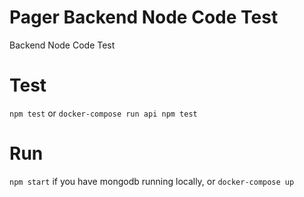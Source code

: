 # Pager Backend Node Code Test
Backend Node Code Test

# Test
`npm test` or `docker-compose run api npm test`

# Run

`npm start` if you have mongodb running locally, or `docker-compose up`
